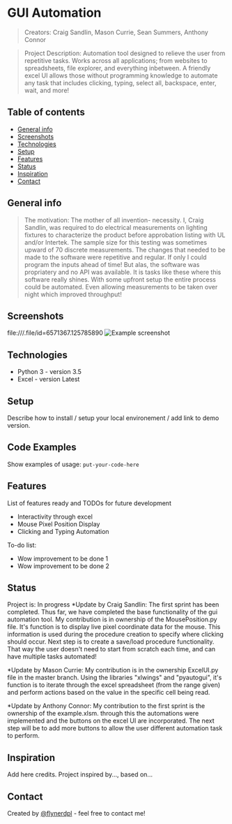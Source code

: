 # GUI Automation
> Creators: Craig Sandlin, Mason Currie, Sean Summers, Anthony Connor

> Project Description: Automation tool designed to relieve the user from repetitive tasks. Works across all applications; from websites to spreadsheets, file explorer, and everything inbetween. A friendly excel UI allows those without programming knowledge to automate any task that includes clicking, typing, select all, backspace, enter, wait, and more! 

## Table of contents
* [General info](#general-info)
* [Screenshots](#screenshots)
* [Technologies](#technologies)
* [Setup](#setup)
* [Features](#features)
* [Status](#status)
* [Inspiration](#inspiration)
* [Contact](#contact)

## General info
> The motivation: The mother of all invention- necessity. I, Craig Sandlin, was required to do electrical measurements on lighting fixtures to characterize the product before approbation listing with UL and/or Intertek. The sample size for this testing was sometimes upward of 70 discrete measurements. The changes that needed to be made to the software were repetitive and regular. If only I could program the inputs ahead of time! But alas, the software was propriatery and no API was available. It is tasks like these where this software really shines. With some upfront setup the entire process could be automated. Even allowing measurements to be taken over night which improved throughput!

## Screenshots
file:///.file/id=6571367.125785890
![Example screenshot](./img/screenshot.png)

## Technologies
* Python 3 - version 3.5
* Excel - version Latest

## Setup
Describe how to install / setup your local environement / add link to demo version.

## Code Examples
Show examples of usage:
`put-your-code-here`

## Features
List of features ready and TODOs for future development
* Interactivity through excel
* Mouse Pixel Position Display
* Clicking and Typing Automation

To-do list:
* Wow improvement to be done 1
* Wow improvement to be done 2

## Status
Project is: In progress
*Update by Craig Sandlin: The first sprint has been completed. Thus far, we have completed the base functionality of the gui automation tool. My contribution is in ownership of the MousePosition.py file. It's function is to display live pixel coordinate data for the mouse. This information is used during the procedure creation to specify where clicking should occur. Next step is to create a save/load procedure functionality. That way the user doesn't need to start from scratch each time, and can have multiple tasks automated!

*Update by Mason Currie: My contribution is in the ownership ExcelUI.py file in the master branch. Using the libraries "xlwings" and "pyautogui", it's function is to iterate through the excel spreadsheet (from the range given) and perform actions based on the value in the specific cell being read.

*Update by Anthony Connor: My contribution to the first sprint is the ownership of the example.xlsm. through this the automations were implemented and the buttons on the excel UI are incorporated. The next step will be to add more buttons to allow the user different automation task to perform. 

## Inspiration
Add here credits. Project inspired by..., based on...

## Contact
Created by [@flynerdpl](https://www.flynerd.pl/) - feel free to contact me!
